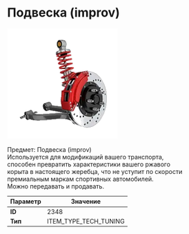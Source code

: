 # Подвеска (improv)

![Item Image](../img/2348.webp?raw=true)

Предмет: Подвеска (improv)<br>Используется для модификаций вашего транспорта, <br>способен превратить характеристики вашего ржавого<br>корыта в настоящего жеребца, что не уступит по скорости<br>премиальным маркам спортивных автомобилей.<br>Можно передавать и продавать.


| Параметр | Значение |
|----------|----------|
| **ID** | 2348 |
| **Тип** | ITEM_TYPE_TECH_TUNING |

